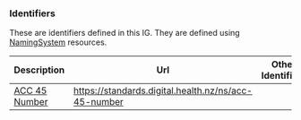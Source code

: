 
### Identifiers

These are identifiers defined in this IG. They are defined using [NamingSystem](http://hl7.org/fhir/namingsystem.html) resources.

<div class="tableGridded"></div>

|Description | Url | Other Identifiers |Responsible |
|--- |--- | --- | ---|
|[ACC 45 Number](https://fhir.org.nz/ig/base/namingSystems.html) |https://standards.digital.health.nz/ns/acc-45-number| |HISO |
